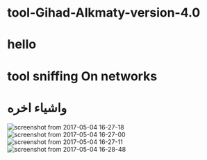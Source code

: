 # tool-Gihad-Alkmaty-version-4.0
# hello 
# tool sniffing  On networks 
#  واشياء اخره 
![screenshot from 2017-05-04 16-27-18](https://cloud.githubusercontent.com/assets/25440152/25719213/f516bd64-3108-11e7-997c-4f234bb06d3a.png)
![screenshot from 2017-05-04 16-27-00](https://cloud.githubusercontent.com/assets/25440152/25719214/f587fdda-3108-11e7-8a3a-0a3ad69de14c.png)
![screenshot from 2017-05-04 16-27-11](https://cloud.githubusercontent.com/assets/25440152/25719215/f594b9f8-3108-11e7-9a4d-e8ebe317c5ea.png)
![screenshot from 2017-05-04 16-28-48](https://cloud.githubusercontent.com/assets/25440152/25719217/f5f7ef78-3108-11e7-89f8-5f5ce505e974.png)
